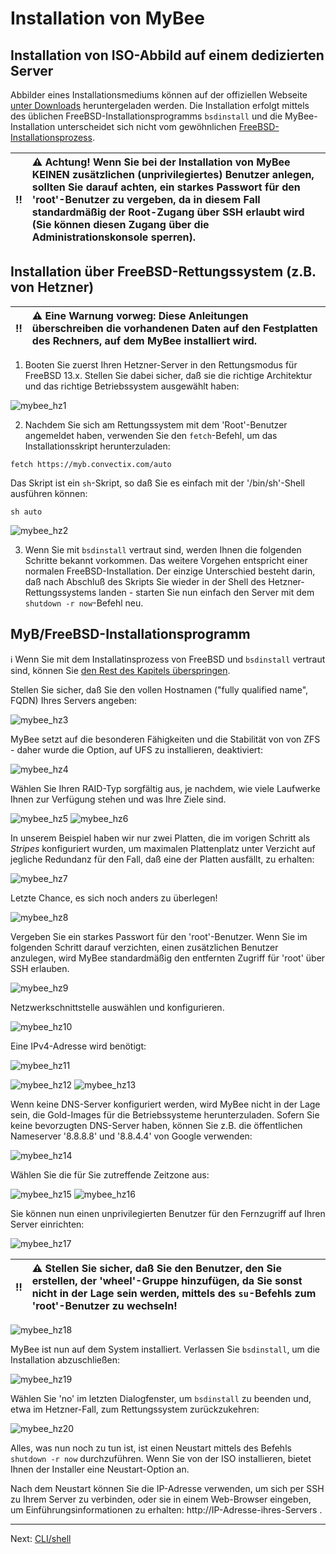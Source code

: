 # Installation von MyBee

## Installation von ISO-Abbild auf einem dedizierten Server

Abbilder eines Installationsmediums können auf der offiziellen Webseite [unter Downloads](https://myb.convectix.com/download/) heruntergeladen werden. Die Installation erfolgt mittels des üblichen FreeBSD-Installationsprogramms  `bsdinstall` und die MyBee-Installation unterscheidet sich nicht vom gewöhnlichen [FreeBSD-Installationsprozess](https://docs.freebsd.org/en/books/handbook/bsdinstall/#bsdinstall-start).

:bangbang: | :warning: Achtung! Wenn Sie bei der Installation von MyBee KEINEN zusätzlichen (unprivilegiertes) Benutzer anlegen, sollten Sie darauf achten, ein starkes Passwort für den 'root'-Benutzer zu vergeben, da in diesem Fall standardmäßig der Root-Zugang über SSH erlaubt wird (Sie können diesen Zugang über die Administrationskonsole sperren).
:---: | :---


## Installation über FreeBSD-Rettungssystem (z.B. von Hetzner)

:bangbang: | :warning: Eine Warnung vorweg: Diese Anleitungen überschreiben die vorhandenen Daten auf den Festplatten des Rechners, auf dem MyBee installiert wird.
:---: | :---

1) Booten Sie zuerst Ihren Hetzner-Server in den Rettungsmodus für FreeBSD 13.x. Stellen Sie dabei sicher, daß sie die richtige Architektur und das richtige Betriebssystem ausgewählt haben:

![mybee_hz1](https://user-images.githubusercontent.com/926409/163261607-a1d909fc-d909-4eaa-9273-83c70d9f3409.png)


2) Nachdem Sie sich am Rettungssystem mit dem 'Root'-Benutzer angemeldet haben, verwenden Sie den `fetch`-Befehl, um das Installationsskript herunterzuladen:

```
fetch https://myb.convectix.com/auto
```

Das Skript ist ein `sh`-Skript, so daß Sie es einfach mit der '/bin/sh'-Shell ausführen können:

```
sh auto
```

![mybee_hz2](https://user-images.githubusercontent.com/926409/163675520-f2784da1-e62c-42ba-91ac-927a0e6ef012.png)


3) Wenn Sie mit `bsdinstall` vertraut sind, werden Ihnen die folgenden Schritte bekannt vorkommen. Das weitere Vorgehen entspricht einer normalen FreeBSD-Installation. Der einzige Unterschied besteht darin, daß nach Abschluß des Skripts Sie wieder in der Shell des Hetzner-Rettungssystems landen - starten Sie nun einfach den Server mit dem `shutdown -r now`-Befehl neu.

## MyB/FreeBSD-Installationsprogramm

:information_source: Wenn Sie mit dem Installatinsprozess von FreeBSD und `bsdinstall` vertraut sind, können Sie [den Rest des Kapitels überspringen](shell.md).

Stellen Sie sicher, daß Sie den vollen Hostnamen ("fully qualified name", FQDN) Ihres Servers angeben:

![mybee_hz3](https://user-images.githubusercontent.com/926409/163675559-4ceb5b37-b5cf-4421-9632-aee829c4a855.png)

MyBee setzt auf die besonderen Fähigkeiten und die Stabilität von von ZFS - daher wurde die Option, auf UFS zu installieren, deaktiviert:

![mybee_hz4](https://user-images.githubusercontent.com/926409/163675561-135cc875-142e-4610-9c22-6506bb8325d9.png)

Wählen Sie Ihren RAID-Typ sorgfältig aus, je nachdem, wie viele Laufwerke Ihnen zur Verfügung stehen und was Ihre Ziele sind.

![mybee_hz5](https://user-images.githubusercontent.com/926409/163675562-29b2cffc-d658-4db5-8ccb-3599dd4980e8.png)
![mybee_hz6](https://user-images.githubusercontent.com/926409/163675563-eb5b3bb4-0dde-403f-a97a-9efbe30504ac.png)

In unserem Beispiel haben wir nur zwei Platten, die im vorigen Schritt als *Stripes* konfiguriert wurden, um maximalen Plattenplatz unter Verzicht auf jegliche Redundanz für den Fall, daß eine der Platten ausfällt, zu erhalten:

![mybee_hz7](https://user-images.githubusercontent.com/926409/163675564-2ebfd4d9-337a-4f54-8d6b-6fb1124e1890.png)

Letzte Chance, es sich noch anders zu überlegen!

![mybee_hz8](https://user-images.githubusercontent.com/926409/163675565-afd6a60c-9af2-43b2-8ebd-603f4a979975.png)

Vergeben Sie ein starkes Passwort für den 'root'-Benutzer. Wenn Sie im folgenden Schritt darauf verzichten, einen zusätzlichen Benutzer anzulegen, wird MyBee standardmäßig den entfernten Zugriff für 'root' über SSH erlauben.

![mybee_hz9](https://user-images.githubusercontent.com/926409/163675566-fc65fee4-782c-46a4-a097-8ee1e0d5e18a.png)

Netzwerkschnittstelle auswählen und konfigurieren.

![mybee_hz10](https://user-images.githubusercontent.com/926409/163675543-1ea23001-9a67-4fbc-a329-c48d13f5fead.png)

Eine IPv4-Adresse wird benötigt:

![mybee_hz11](https://user-images.githubusercontent.com/926409/163675545-5ad1f06e-c2c2-43d7-ab18-2b8ecc072981.png)


![mybee_hz12](https://user-images.githubusercontent.com/926409/163675546-fd344806-6ddf-437e-9e9f-300994c6754f.png)
![mybee_hz13](https://user-images.githubusercontent.com/926409/163675547-8b6256b3-2e15-4a4e-9036-6aae1ed9253e.png)

Wenn keine DNS-Server konfiguriert werden, wird MyBee nicht in der Lage sein, die Gold-Images für die Betriebssysteme herunterzuladen. Sofern Sie keine bevorzugten DNS-Server haben, können Sie z.B. die öffentlichen Nameserver '8.8.8.8' und '8.8.4.4' von Google verwenden:

![mybee_hz14](https://user-images.githubusercontent.com/926409/163675549-1417a25c-fff1-4189-b94c-743b97bc98fd.png)

Wählen Sie die für Sie zutreffende Zeitzone aus:

![mybee_hz15](https://user-images.githubusercontent.com/926409/163675550-22527c00-ded5-4d9f-af68-816197602e0e.png)
![mybee_hz16](https://user-images.githubusercontent.com/926409/163675551-b7446919-20d7-4c96-86a1-b332d8b81ef8.png)

Sie können nun einen unprivilegierten Benutzer für den Fernzugriff auf Ihren Server einrichten:

![mybee_hz17](https://user-images.githubusercontent.com/926409/163675552-0bb4dd4d-6104-45f5-be4d-4ecaff00c41b.png)

:bangbang: | :warning: Stellen Sie sicher, daß Sie den Benutzer, den Sie erstellen, der 'wheel'-Gruppe hinzufügen, da Sie sonst nicht in der Lage sein werden, mittels des `su`-Befehls zum 'root'-Benutzer zu wechseln!
:---: | :---

![mybee_hz18](https://user-images.githubusercontent.com/926409/163675553-98c8eee6-c966-489c-a9a3-5c30d4561478.png)

MyBee ist nun auf dem System installiert. Verlassen Sie `bsdinstall`, um die Installation abzuschließen:

![mybee_hz19](https://user-images.githubusercontent.com/926409/163675554-10af0f73-d95e-49d2-b041-0c61ef16c334.png)

Wählen Sie 'no' im letzten Dialogfenster, um `bsdinstall` zu beenden und, etwa im Hetzner-Fall, zum Rettungssystem zurückzukehren:

![mybee_hz20](https://user-images.githubusercontent.com/926409/163675558-72a96aca-b7cf-4c0a-97c7-23e719e09abd.png)

Alles, was nun noch zu tun ist, ist einen Neustart mittels des Befehls `shutdown -r now` durchzuführen. Wenn Sie von der ISO installieren, bietet Ihnen der Installer eine Neustart-Option an.

Nach dem Neustart können Sie die IP-Adresse verwenden, um sich per SSH zu Ihrem Server zu verbinden, oder sie in einem Web-Browser eingeben, um Einführungsinformationen zu erhalten: http://IP-Adresse-ihres-Servers .


---

Next: [CLI/shell](shell.md)
